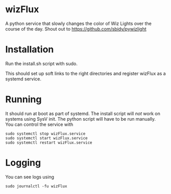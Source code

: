 # wizFlux
A python service that slowly changes the color of Wiz Lights over the course of the day.
Shout out to https://github.com/sbidy/pywizlight

# Installation
Run the install.sh script with sudo.

This should set up soft links to the right directories and register wizFlux as a systemd service.

# Running
It should run at boot as part of systemd. The install script will *not* work on systems using SysV init. The python script will have to be run manually.  
You can control the service with

```
sudo systemctl stop wizFlux.service
sudo systemctl start wizFlux.service
sudo systemctl restart wizFlux.service
```

# Logging
You can see logs using

```
sudo journalctl -fu wizFlux
```
